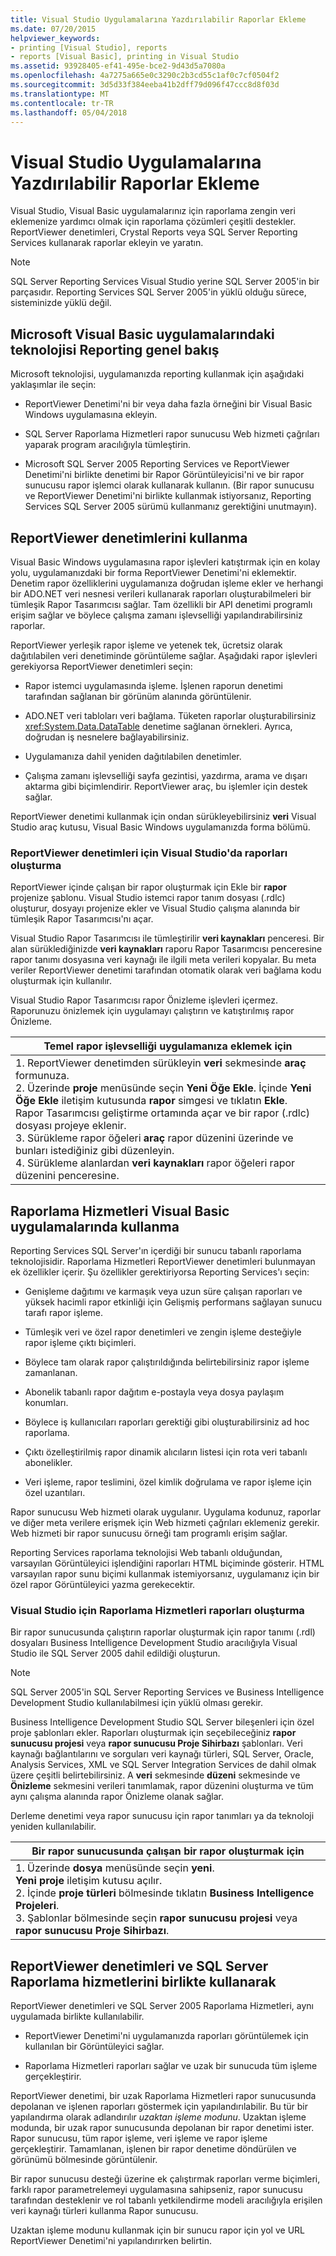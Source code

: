 ```yaml
---
title: Visual Studio Uygulamalarına Yazdırılabilir Raporlar Ekleme
ms.date: 07/20/2015
helpviewer_keywords:
- printing [Visual Studio], reports
- reports [Visual Basic], printing in Visual Studio
ms.assetid: 93928405-ef41-495e-bce2-9d43d5a7080a
ms.openlocfilehash: 4a7275a665e0c3290c2b3cd55c1af0c7cf0504f2
ms.sourcegitcommit: 3d5d33f384eeba41b2dff79d096f47ccc8d8f03d
ms.translationtype: MT
ms.contentlocale: tr-TR
ms.lasthandoff: 05/04/2018
---
```

# <a name="adding-printable-reports-to-visual-studio-applications"></a>Visual Studio Uygulamalarına Yazdırılabilir Raporlar Ekleme
Visual Studio, Visual Basic uygulamalarınız için raporlama zengin veri eklemenize yardımcı olmak için raporlama çözümleri çeşitli destekler. ReportViewer denetimleri, Crystal Reports veya SQL Server Reporting Services kullanarak raporlar ekleyin ve yaratın.  
  
> [!NOTE]
>  SQL Server Reporting Services Visual Studio yerine SQL Server 2005'in bir parçasıdır. Reporting Services SQL Server 2005'in yüklü olduğu sürece, sisteminizde yüklü değil.  
  
## <a name="overview-of-microsoft-reporting-technology-in-visual-basic-applications"></a>Microsoft Visual Basic uygulamalarındaki teknolojisi Reporting genel bakış  
 Microsoft teknolojisi, uygulamanızda reporting kullanmak için aşağıdaki yaklaşımlar ile seçin:  
  
-   ReportViewer Denetimi'ni bir veya daha fazla örneğini bir Visual Basic Windows uygulamasına ekleyin.  
  
-   SQL Server Raporlama Hizmetleri rapor sunucusu Web hizmeti çağrıları yaparak program aracılığıyla tümleştirin.  
  
-   Microsoft SQL Server 2005 Reporting Services ve ReportViewer Denetimi'ni birlikte denetimi bir Rapor Görüntüleyicisi'ni ve bir rapor sunucusu rapor işlemci olarak kullanarak kullanın. (Bir rapor sunucusu ve ReportViewer Denetimi'ni birlikte kullanmak istiyorsanız, Reporting Services SQL Server 2005 sürümü kullanmanız gerektiğini unutmayın).  
  
## <a name="using-reportviewer-controls"></a>ReportViewer denetimlerini kullanma  
 Visual Basic Windows uygulamasına rapor işlevleri katıştırmak için en kolay yolu, uygulamanızdaki bir forma ReportViewer Denetimi'ni eklemektir. Denetim rapor özelliklerini uygulamanıza doğrudan işleme ekler ve herhangi bir ADO.NET veri nesnesi verileri kullanarak raporları oluşturabilmeleri bir tümleşik Rapor Tasarımcısı sağlar. Tam özellikli bir API denetimi programlı erişim sağlar ve böylece çalışma zamanı işlevselliği yapılandırabilirsiniz raporlar.  
  
 ReportViewer yerleşik rapor işleme ve yetenek tek, ücretsiz olarak dağıtılabilen veri denetiminde görüntüleme sağlar. Aşağıdaki rapor işlevleri gerekiyorsa ReportViewer denetimleri seçin:  
  
-   Rapor istemci uygulamasında işleme. İşlenen raporun denetimi tarafından sağlanan bir görünüm alanında görüntülenir.  
  
-   ADO.NET veri tabloları veri bağlama. Tüketen raporlar oluşturabilirsiniz <xref:System.Data.DataTable> denetime sağlanan örnekleri. Ayrıca, doğrudan iş nesnelere bağlayabilirsiniz.  
  
-   Uygulamanıza dahil yeniden dağıtılabilen denetimler.  
  
-   Çalışma zamanı işlevselliği sayfa gezintisi, yazdırma, arama ve dışarı aktarma gibi biçimlendirir. ReportViewer araç, bu işlemler için destek sağlar.  
  
 ReportViewer denetimi kullanmak için ondan sürükleyebilirsiniz **veri** Visual Studio araç kutusu, Visual Basic Windows uygulamanızda forma bölümü.  
  
### <a name="creating-reports-in-visual-studio-for-reportviewer-controls"></a>ReportViewer denetimleri için Visual Studio'da raporları oluşturma  
 ReportViewer içinde çalışan bir rapor oluşturmak için Ekle bir **rapor** projenize şablonu. Visual Studio istemci rapor tanım dosyası (.rdlc) oluşturur, dosyayı projenize ekler ve Visual Studio çalışma alanında bir tümleşik Rapor Tasarımcısı'nı açar.  
  
 Visual Studio Rapor Tasarımcısı ile tümleştirilir **veri kaynakları** penceresi. Bir alan sürüklediğinizde **veri kaynakları** raporu Rapor Tasarımcısı penceresine rapor tanımı dosyasına veri kaynağı ile ilgili meta verileri kopyalar. Bu meta veriler ReportViewer denetimi tarafından otomatik olarak veri bağlama kodu oluşturmak için kullanılır.  
  
 Visual Studio Rapor Tasarımcısı rapor Önizleme işlevleri içermez. Raporunuzu önizlemek için uygulamayı çalıştırın ve katıştırılmış rapor Önizleme.  
  
|Temel rapor işlevselliği uygulamanıza eklemek için|  
|---|    
|1.  ReportViewer denetimden sürükleyin **veri** sekmesinde **araç** formunuza.<br />2.  Üzerinde **proje** menüsünde seçin **Yeni Öğe Ekle**. İçinde **Yeni Öğe Ekle** iletişim kutusunda **rapor** simgesi ve tıklatın **Ekle**.<br />     Rapor Tasarımcısı geliştirme ortamında açar ve bir rapor (.rdlc) dosyası projeye eklenir.<br />3.  Sürükleme rapor öğeleri **araç** rapor düzenini üzerinde ve bunları istediğiniz gibi düzenleyin.<br />4.  Sürükleme alanlardan **veri kaynakları** rapor öğeleri rapor düzenini penceresine.|  
  
## <a name="using-reporting-services-in-visual-basic-applications"></a>Raporlama Hizmetleri Visual Basic uygulamalarında kullanma  
 Reporting Services SQL Server'ın içerdiği bir sunucu tabanlı raporlama teknolojisidir. Raporlama Hizmetleri ReportViewer denetimleri bulunmayan ek özellikler içerir. Şu özellikler gerektiriyorsa Reporting Services'ı seçin:  
  
-   Genişleme dağıtımı ve karmaşık veya uzun süre çalışan raporları ve yüksek hacimli rapor etkinliği için Gelişmiş performans sağlayan sunucu tarafı rapor işleme.  
  
-   Tümleşik veri ve özel rapor denetimleri ve zengin işleme desteğiyle rapor işleme çıktı biçimleri.  
  
-   Böylece tam olarak rapor çalıştırıldığında belirtebilirsiniz rapor işleme zamanlanan.  
  
-   Abonelik tabanlı rapor dağıtım e-postayla veya dosya paylaşım konumları.  
  
-   Böylece iş kullanıcıları raporları gerektiği gibi oluşturabilirsiniz ad hoc raporlama.  
  
-   Çıktı özelleştirilmiş rapor dinamik alıcıların listesi için rota veri tabanlı abonelikler.  
  
-   Veri işleme, rapor teslimini, özel kimlik doğrulama ve rapor işleme için özel uzantıları.  
  
 Rapor sunucusu Web hizmeti olarak uygulanır. Uygulama kodunuz, raporlar ve diğer meta verilere erişmek için Web hizmeti çağrıları eklemeniz gerekir. Web hizmeti bir rapor sunucusu örneği tam programlı erişim sağlar.  
  
 Reporting Services raporlama teknolojisi Web tabanlı olduğundan, varsayılan Görüntüleyici işlendiğini raporları HTML biçiminde gösterir. HTML varsayılan rapor sunu biçimi kullanmak istemiyorsanız, uygulamanız için bir özel rapor Görüntüleyici yazma gerekecektir.  
  
### <a name="creating-reports-in-visual-studio-for-reporting-services"></a>Visual Studio için Raporlama Hizmetleri raporları oluşturma  
 Bir rapor sunucusunda çalıştırın raporlar oluşturmak için rapor tanımı (.rdl) dosyaları Business Intelligence Development Studio aracılığıyla Visual Studio ile SQL Server 2005 dahil edildiği oluşturun.  
  
> [!NOTE]
>  SQL Server 2005'in SQL Server Reporting Services ve Business Intelligence Development Studio kullanılabilmesi için yüklü olması gerekir.  
  
 Business Intelligence Development Studio SQL Server bileşenleri için özel proje şablonları ekler. Raporları oluşturmak için seçebileceğiniz **rapor sunucusu projesi** veya **rapor sunucusu Proje Sihirbazı** şablonları. Veri kaynağı bağlantılarını ve sorguları veri kaynağı türleri, SQL Server, Oracle, Analysis Services, XML ve SQL Server Integration Services de dahil olmak üzere çeşitli belirtebilirsiniz. A **veri** sekmesinde **düzeni** sekmesinde ve **Önizleme** sekmesini verileri tanımlamak, rapor düzenini oluşturma ve tüm aynı çalışma alanında rapor Önizleme olanak sağlar.  
  
 Derleme denetimi veya rapor sunucusu için rapor tanımları ya da teknoloji yeniden kullanılabilir.  
  
|Bir rapor sunucusunda çalışan bir rapor oluşturmak için|  
|---|    
|1.  Üzerinde **dosya** menüsünde seçin **yeni**.<br />     **Yeni proje** iletişim kutusu açılır.<br />2.  İçinde **proje türleri** bölmesinde tıklatın **Business Intelligence Projeleri**.<br />3.  Şablonlar bölmesinde seçin **rapor sunucusu projesi** veya **rapor sunucusu Proje Sihirbazı**.|  
  
## <a name="using-reportviewer-controls-and-sql-server-reporting-services-together"></a>ReportViewer denetimleri ve SQL Server Raporlama hizmetlerini birlikte kullanarak  
 ReportViewer denetimleri ve SQL Server 2005 Raporlama Hizmetleri, aynı uygulamada birlikte kullanılabilir.  
  
-   ReportViewer Denetimi'ni uygulamanızda raporları görüntülemek için kullanılan bir Görüntüleyici sağlar.  
  
-   Raporlama Hizmetleri raporları sağlar ve uzak bir sunucuda tüm işleme gerçekleştirir.  
  
 ReportViewer denetimi, bir uzak Raporlama Hizmetleri rapor sunucusunda depolanan ve işlenen raporları göstermek için yapılandırılabilir. Bu tür bir yapılandırma olarak adlandırılır *uzaktan işleme modunu*. Uzaktan işleme modunda, bir uzak rapor sunucusunda depolanan bir rapor denetimi ister. Rapor sunucusu, tüm rapor işleme, veri işleme ve rapor işleme gerçekleştirir. Tamamlanan, işlenen bir rapor denetime döndürülen ve görünümü bölmesinde görüntülenir.  
  
 Bir rapor sunucusu desteği üzerine ek çalıştırmak raporları verme biçimleri, farklı rapor parametrelemeyi uygulamasına sahipseniz, rapor sunucusu tarafından desteklenir ve rol tabanlı yetkilendirme modeli aracılığıyla erişilen veri kaynağı türleri kullanma Rapor sunucusu.  
  
 Uzaktan işleme modunu kullanmak için bir sunucu rapor için yol ve URL ReportViewer Denetimi'ni yapılandırırken belirtin.
